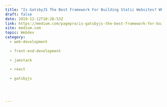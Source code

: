 ```yaml
---
title: "Is GatsbyJS The Best Framework For Building Static Websites? What Are The Other Alternatives?"
draft: false
date: 2019-12-12T10:28:53Z
link: https://medium.com/pagepro/is-gatsbyjs-the-best-framework-for-building-static-websites-what-are-the-other-alternatives-c87ffed2f431?source=rss------jamstack-5&utm_medium=RSS&utm_source=hune
site: medium.com
topic: Webdev
category:
  - web-development
  
  - front-end-development
  
  - jamstack
  
  - react
  
  - gatsbyjs
  
   
  

---
```

